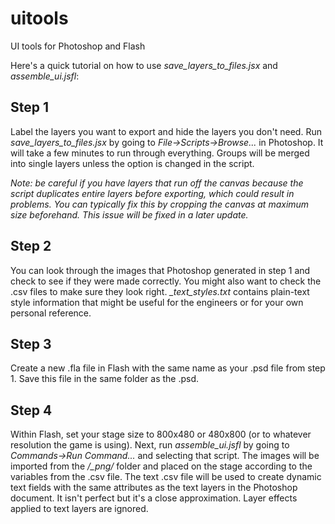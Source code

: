 uitools
========================================================================================

UI tools for Photoshop and Flash

Here's a quick tutorial on how to use *save_layers_to_files.jsx* and *assemble_ui.jsfl*:

Step 1
----------------------------------------------------------------------------------------
Label the layers you want to export and hide the layers you don't need. Run *save_layers_to_files.jsx* by going to *File->Scripts->Browse...* in Photoshop. It will take a few minutes to run through everything.  Groups will be merged into single layers unless the option is changed in the script.

_Note: be careful if you have layers that run off the canvas because the script duplicates entire layers before exporting, which could result in problems.  You can typically fix this by cropping the canvas at maximum size beforehand.  This issue will be fixed in a later update._



Step 2
----------------------------------------------------------------------------------------
You can look through the images that Photoshop generated in step 1 and check to see if they were made correctly.  You might also want to check the .csv files to make sure they look right.  *<filename>_text_styles.txt* contains plain-text style information that might be useful for the engineers or for your own personal reference.



Step 3
----------------------------------------------------------------------------------------
Create a new .fla file in Flash with the same name as your .psd file from step 1.  Save this file in the same folder as the .psd.



Step 4
----------------------------------------------------------------------------------------
Within Flash, set your stage size to 800x480 or 480x800 (or to whatever resolution the game is using).  Next, run *assemble_ui.jsfl* by going to *Commands->Run Command...* and selecting that script.  The images will be imported from the */<filename>_png/* folder and placed on the stage according to the variables from the .csv file.  The text .csv file will be used to create dynamic text fields with the same attributes as the text layers in the Photoshop document.  It isn't perfect but it's a close approximation.  Layer effects applied to text layers are ignored.